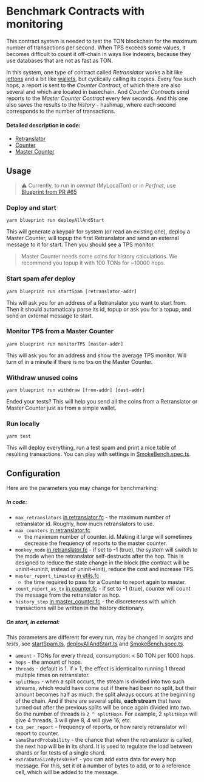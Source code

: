 # Benchmark Contracts with monitoring

This contract system is needed to test the TON blockchain for the maximum
number of transactions per second. When TPS exceeds some values, it
becomes difficult to count it off-chain in ways like indexers, because
they use databases that are not as fast as TON.

In this system, one type of contract called _Retranslator_ works a bit
like
[jettons](https://github.com/ton-blockchain/TEPs/blob/master/text/0074-jettons-standard.md)
and a bit like
[wallets](https://ton-community.github.io/tutorials/01-wallet/), but
cyclically calling its copies. Every few such hops, a report is sent to
the _Counter Contract_, of which there are also several and which are
located in basechain. And _Counter Contracts_ send reports to the _Master
Counter Contract_ every few seconds. And this one also saves the results
to the _history_ - hashmap, where each second corresponds to the number of
transactions.

#### Detailed description in code:

-   [Retranslator](contracts/counter.fc)
-   [Counter](contracts/counter.fc)
-   [Master Counter](contracts/counter.fc)

## Usage

> ⚠️ Currently, to run in _ownnet_ (MyLocalTon) or in _Perfnet_, use
> [Blueprint from PR #65](https://github.com/ton-org/blueprint/pull/65)

### Deploy and start

`yarn blueprint run deployAllAndStart`

This will generate a keypair for system (or read an existing one), deploy
a Master Counter, will topup the first Retranslator and send an external
message to it for start. Then you should see a TPS monitor.

> Master Counter needs some coins for history calculations. We recommend
> you topup it with 100 TONs for ~10000 hops.

### Start spam afer deploy

`yarn blueprint run startSpam [retranslator-addr]`

This will ask you for an address of a Retranslator you want to start from.
Then it should automaticaly parse its id, topup or ask you for a topup,
and send an external message to start.

### Monitor TPS from a Master Counter

`yarn blueprint run monitorTPS [master-addr]`

This will ask you for an address and show the average TPS monitor. Will
turn of in a minute if there is no txs on the Master Counter.

### Withdraw unused coins

`yarn blueprint run withdraw [from-addr] [dest-addr]`

Ended your tests? This will help you send all the coins from
a Retranslator or Master Counter just as from a simple wallet.

### Run locally

`yarn test`

This will deploy everything, run a test spam and print a nice table of
resulting transactions. You can play with settings in
[SmokeBench.spec.ts](tests/SmokeBench.spec.ts#L18-L24).

## Configuration

Here are the parameters you may change for benchmarking:

##### In code:

-   `max_retranslators` [in
    retranslator.fc](contracts/retranslator.fc#L19) - the maximum number
    of retranslator id. Roughly, how much retranslators to use.
-   `max_counters` [in retranslator.fc](contracts/retranslator.fc#L20)
    -   the maximum number of counter. id. Making it large will sometimes
        decrease the frequency of reports to the master counter.
-   `monkey_mode` [in retranslator.fc](contracts/retranslator.fc#L18) - if
    set to -1 (true), the system will switch to the mode when the
    retranslator self-destructs after the hop. This is designed to reduce
    the state change in the block (the contract will be uninit-\>uninit,
    instead of uninit-\>init), reduce the cost and increase TPS.
-   `master_report_timestep` [in utils.fc](contracts/imports/utils.fc#L3)
    -   the time required to pass for a Counter to report again to master.
-   `count_report_as_tx` [in counter.fc](contracts/counter.fc#L18) - if
    set to -1 (true), counter will count the message from the retranslator
    as hop.
-   `history_step` [in
    master\_counter.fc](contracts/master_counter.fc#L13) \- the
    discreteness with which transactions will be written in the history
    dictionary.

##### On start, in external:

This parameters are different for every run, may be changed in _scripts_
and _tests_, see [startSpam.ts](scripts/startSpam.ts#L6-L12),
[deployAllAndStart.ts](scripts/deployAllAndStart.ts#L7-L13) and
[SmokeBench.spec.ts](tests/SmokeBench.spec.ts#L18-L24).

-   `amount` - TONs for every thread, consumption: < 50 TON per 1000 hops.
-   `hops` - the amount of hops.
-   `threads` - default is 1. if > 1, the effect is identical to running
    1 thread multiple times on retranslator.
-   `splitHops` - when a split occurs, the stream is divided into two such
    streams, which would have come out if there had been no split, but their
    amount becomes half as much. the split always occurs at the beginning of
    the chain. And if there are several splits, **each stream** that have
    turned out after the previous splits will be once again divided into
    two. So the number of threads is `2 ^ splitHops`. For example,
    2 `splitHops` will give 4 threads, 3 will give 8, 4 will give 16, etc.
-   `txs_per_report` - frequency of reports, or how rarely retranslator
    will report to counter.
-   `sameShardProbability` - the chance that when the retranslator is
    called, the next hop will be in its shard. It is used to regulate the
    load between shards or for tests of a single shard.
-   `extraDataSizeBytesOrRef` - you can add extra data for every hop
    message. For this, set it ot a number of bytes to add, or to
    a reference cell, which will be added to the message.
